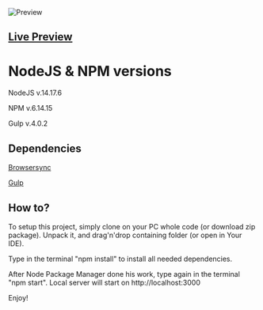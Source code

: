 ![Preview](https://i.ibb.co/64GNRKK/Bez-tytu-u.png)

## [Live Preview](https://ui-bold.netlify.app/)


# NodeJS & NPM versions

NodeJS v.14.17.6

NPM v.6.14.15

Gulp v.4.0.2

## Dependencies

[Browsersync](https://browsersync.io/)

[Gulp](https://gulpjs.com/)


## How to?

To setup this project, simply clone on your PC whole code (or download zip package). Unpack it, and drag'n'drop containing folder (or open in Your IDE).

Type in the terminal "npm install" to install all needed dependencies.

After Node Package Manager done his work, type again in the terminal "npm start". Local server will start on http://localhost:3000

Enjoy!
